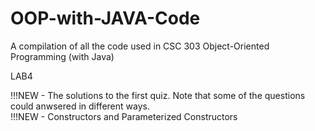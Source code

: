 # OOP-with-JAVA-Code
A compilation of all the code used in CSC 303 Object-Oriented Programming (with Java)

LAB4

!!!NEW - The solutions to the first quiz. Note that some of the questions could anwsered in different ways.  
!!!NEW - Constructors and Parameterized Constructors
